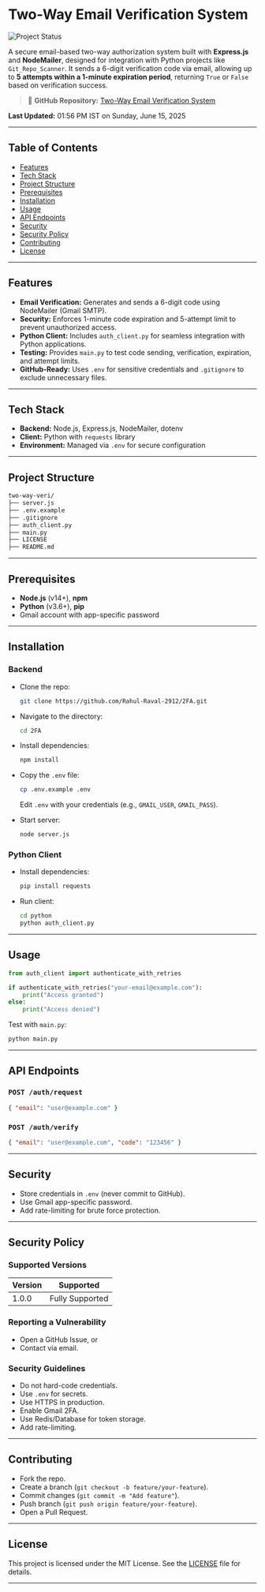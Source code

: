 # Two-Way Email Verification System

![Project Status](https://img.shields.io/badge/status-active-brightgreen.svg)

A secure email-based two-way authorization system built with **Express.js** and **NodeMailer**, designed for integration with Python projects like `Git_Repo_Scanner`. It sends a 6-digit verification code via email, allowing up to **5 attempts within a 1-minute expiration period**, returning `True` or `False` based on verification success.

> 🔗 **GitHub Repository:** [Two-Way Email Verification System](https://github.com/Rahul-Raval-2912/2FA)

**Last Updated:** 01:56 PM IST on Sunday, June 15, 2025

---

## Table of Contents

- [Features](#features)
- [Tech Stack](#tech-stack)
- [Project Structure](#project-structure)
- [Prerequisites](#prerequisites)
- [Installation](#installation)
- [Usage](#usage)
- [API Endpoints](#api-endpoints)
- [Security](#security)
- [Security Policy](#security-policy)
- [Contributing](#contributing)
- [License](#license)

---

## Features

- **Email Verification:** Generates and sends a 6-digit code using NodeMailer (Gmail SMTP).
- **Security:** Enforces 1-minute code expiration and 5-attempt limit to prevent unauthorized access.
- **Python Client:** Includes `auth_client.py` for seamless integration with Python applications.
- **Testing:** Provides `main.py` to test code sending, verification, expiration, and attempt limits.
- **GitHub-Ready:** Uses `.env` for sensitive credentials and `.gitignore` to exclude unnecessary files.

---

## Tech Stack

- **Backend:** Node.js, Express.js, NodeMailer, dotenv
- **Client:** Python with `requests` library
- **Environment:** Managed via `.env` for secure configuration

---

## Project Structure

```bash
two-way-veri/
├── server.js           
├── .env.example        
├── .gitignore              
├── auth_client.py      
├── main.py
├── LICENSE
├── README.md           
```

---

## Prerequisites

- **Node.js** (v14+), **npm**
- **Python** (v3.6+), **pip**
- Gmail account with app-specific password

---

## Installation

### Backend

- Clone the repo:

  ```bash
  git clone https://github.com/Rahul-Raval-2912/2FA.git
  ```
- Navigate to the directory:

  ```bash
  cd 2FA
  ```
- Install dependencies:

  ```bash
  npm install
  ```
- Copy the `.env` file:

  ```bash
  cp .env.example .env
  ```

  Edit `.env` with your credentials (e.g., `GMAIL_USER`, `GMAIL_PASS`).
- Start server:

  ```bash
  node server.js
  ```

### Python Client

- Install dependencies:

  ```bash
  pip install requests
  ```
- Run client:

  ```bash
  cd python
  python auth_client.py
  ```

---

## Usage

```python
from auth_client import authenticate_with_retries

if authenticate_with_retries("your-email@example.com"):
    print("Access granted")
else:
    print("Access denied")
```

Test with `main.py`:

```bash
python main.py
```

---

## API Endpoints

### `POST /auth/request`

```json
{ "email": "user@example.com" }
```

### `POST /auth/verify`

```json
{ "email": "user@example.com", "code": "123456" }
```

---

## Security

- Store credentials in `.env` (never commit to GitHub).
- Use Gmail app-specific password.
- Add rate-limiting for brute force protection.

---

## Security Policy

### Supported Versions

| Version | Supported        |
|---------|------------------|
| 1.0.0   | Fully Supported  |

### Reporting a Vulnerability

- Open a GitHub Issue, or
- Contact via email.

### Security Guidelines

- Do not hard-code credentials.
- Use `.env` for secrets.
- Use HTTPS in production.
- Enable Gmail 2FA.
- Use Redis/Database for token storage.
- Add rate-limiting.

---

## Contributing

- Fork the repo.
- Create a branch (`git checkout -b feature/your-feature`).
- Commit changes (`git commit -m "Add feature"`).
- Push branch (`git push origin feature/your-feature`).
- Open a Pull Request.

---

## License

This project is licensed under the MIT License. See the [LICENSE](LICENSE.md) file for details.

---
